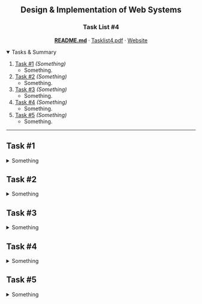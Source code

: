 <p align="center">
  <h2 align="center">Design & Implementation of Web Systems</h2>
  <h3 align="center">Task List #4</h3>
  <p align="center">
    <a href="./README.md"><strong>README.md</strong></a>
    ·
    <a href="./Tasklist4.pdf">Tasklist4.pdf</a>
    ·
    <a href="https://luzkan.github.io/DesignAndImplementationOfWebSystems/Tasklist4/index.html">Website</a>
  </p>
</p>

<details open>
  <summary>Tasks & Summary</summary>
  <ol>
    <li>
      <a href="#task-1">Task #1</a>
      <i>(Something)</i>
      <ul>
        <li>Something.</li>
      </ul>
    </li>
    <li>
      <a href="#task-2">Task #2</a>
      <i>(Something)</i>
      <ul>
        <li>Something.</li>
      </ul>
    </li>
    <li>
      <a href="#task-3">Task #3</a>
      <i>(Something)</i>
      <ul>
        <li>Something.</li>
      </ul>
    </li>
    <li>
    <a href="#task-4">Task #4</a>
      <i>(Something)</i>
      <ul>
        <li>Something.</li>
      </ul>
    </li>
        <li>
    <a href="#task-5">Task #5</a>
      <i>(Something)</i>
      <ul>
        <li>Something.</li>
      </ul>
    </li>
  </ol>
</details>

---

## Task #1
<details>
  <summary>Something</summary>

---

### Something
##### Something
<img src="./img/task1_smth.png" alt="Task1 - Smth" width="625"/>

</details>

## Task #2
<details>
  <summary>Something</summary>

---

### Something
##### Something
<img src="./img/task1_smth.png" alt="Task1 - Smth" width="625"/>

</details>


## Task #3
<details>
  <summary>Something</summary>

---

### Something
##### Something
<img src="./img/task1_smth.png" alt="Task1 - Smth" width="625"/>

</details>

## Task #4
<details>
  <summary>Something</summary>

---

### Something
##### Something
<img src="./img/task1_smth.png" alt="Task1 - Smth" width="625"/>

</details>

## Task #5
<details>
  <summary>Something</summary>

---

### Something
##### Something
<img src="./img/task1_smth.png" alt="Task1 - Smth" width="625"/>

</details>